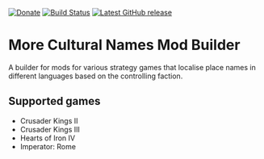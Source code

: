 [![Donate](https://img.shields.io/badge/-%E2%99%A5%20Donate-%23ff69b4)](https://hmlendea.go.ro/fund.html) [![Build Status](https://github.com/hmlendea/more-cultural-names-builder/actions/workflows/dotnet.yml/badge.svg)](https://github.com/hmlendea/more-cultural-names-builder/actions/workflows/dotnet.yml)  [![Latest GitHub release](https://img.shields.io/github/v/release/hmlendea/more-cultural-names-builder)](https://github.com/hmlendea/more-cultural-names-builder/releases/latest)

# More Cultural Names Mod Builder

A builder for mods for various strategy games that localise place names in different languages based on the controlling faction.

## Supported games

 - Crusader Kings II
 - Crusader Kings III
 - Hearts of Iron IV
 - Imperator: Rome
